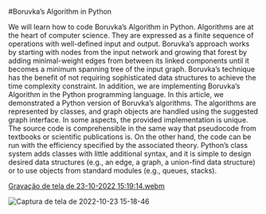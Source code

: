 
#Boruvka’s Algorithm in Python

We will learn how to code Boruvka’s Algorithm in Python. Algorithms are at the heart of computer science. They are expressed as a finite sequence of operations with well-defined input and output. Boruvka’s approach works by starting with nodes from the input network and growing that forest by adding minimal-weight edges from between its linked components until it becomes a minimum spanning tree of the input graph. Boruvka’s technique has the benefit of not requiring sophisticated data structures to achieve the time complexity constraint. In addition, we are implementing Boruvka’s Algorithm in the Python programming language.
In this article, we demonstrated a Python version of Boruvka’s algorithms. The algorithms are represented by classes, and graph objects are handled using the suggested graph interface. In some aspects, the provided implementation is unique. The source code is comprehensible in the same way that pseudocode from textbooks or scientific publications is. On the other hand, the code can be run with the efficiency specified by the associated theory. Python’s class system adds classes with little additional syntax, and it is simple to design desired data structures (e.g., an edge, a graph, a union-find data structure) or to use objects from standard modules (e.g., queues, stacks).

[Gravação de tela de 23-10-2022 15:19:14.webm](https://user-images.githubusercontent.com/89359847/197409023-8b7b582e-4b79-4db2-9375-566bb603921d.webm)


![Captura de tela de 2022-10-23 15-18-46](https://user-images.githubusercontent.com/89359847/197409032-47611709-fd1c-4997-8b90-d3f46503180c.png)
